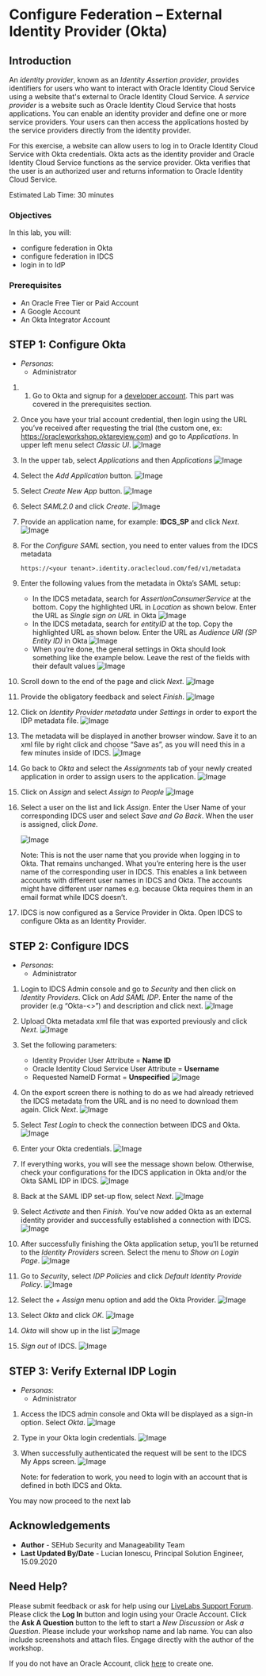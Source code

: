 # Configure Federation – External Identity Provider (Okta)

## Introduction

An *identity provider*, known as an *Identity Assertion provider*, provides identifiers for users who want to interact with Oracle Identity Cloud Service using a website that's external to Oracle Identity Cloud Service. A *service provider* is a website such as Oracle Identity Cloud Service that hosts applications. You can enable an identity provider and define one or more service providers. Your users can then access the applications hosted by the service providers directly from the identity provider.

For this exercise, a website can allow users to log in to Oracle Identity Cloud Service with Okta credentials.  Okta acts as the identity provider and Oracle Identity Cloud Service functions as the service provider.  Okta verifies that the user is an authorized user and returns information to Oracle Identity Cloud Service.  


Estimated Lab Time: 30 minutes


### Objectives

In this lab, you will:
*	configure federation in Okta
*	configure federation in IDCS
*	login in to IdP


### Prerequisites

* An Oracle Free Tier or Paid Account
* A Google Account
* An Okta Integrator Account


## **STEP 1**: Configure Okta

* *Personas*:
    - Administrator

1.	1.	Go to Okta and signup for a  [developer account](https://www.okta.com/integrate/signup/). This part was covered in the prerequisites section.

2.	Once you have your trial account credential, then login using the URL you’ve received after requesting the trial (the custom one, ex: https://oracleworkshop.oktareview.com) and go to *Applications*.  In upper left menu select *Classic UI*.
    ![Image](images/L4001.png)

3.	In the upper tab, select *Applications* and then *Applications*
    ![Image](images/L4002.png)

4.	Select the *Add Application* button.
    ![Image](images/L4003.png)

5.	Select *Create New App* button.
    ![Image](images/L4004.png)

6.	Select *SAML2.0* and click *Create*.
    ![Image](images/L4005.png)

7.	Provide an application name, for example: **IDCS_SP** and click *Next*.
    ![Image](images/L4006.png)

8.	For the *Configure SAML* section, you need to enter values from the IDCS metadata

    ```
    https://<your tenant>.identity.oraclecloud.com/fed/v1/metadata
    ```

9. Enter the following values from the metadata in Okta’s SAML setup:
    * In the IDCS metadata, search for *AssertionConsumerService* at the bottom. Copy the highlighted URL in *Location* as shown below. Enter the URL as *Single sign on URL* in Okta
    ![Image](images/L4007.png)
    * In the IDCS metadata, search for *entityID* at the top. Copy the highlighted URL as shown below. Enter the URL as *Audience URI (SP Entity ID)* in Okta
    ![Image](images/L4008.png)
    * When you’re done, the general settings in Okta should look something like the example below. Leave the rest of the fields with their default values
    ![Image](images/L4009.png)

10.	Scroll down to the end of the page and click *Next*.
    ![Image](images/L4010.png)

11.	Provide the obligatory feedback and select *Finish*.
    ![Image](images/L4011.png)

12.	Click on *Identity Provider metadata* under *Settings* in order to export the IDP metadata file.
    ![Image](images/L4012.png)

13.	The metadata will be displayed in another browser window.  Save it to an xml file by right click and choose “Save as”, as you will need this in a few minutes inside of IDCS.
    ![Image](images/L4013.png)

14.	Go back to *Okta* and select the *Assignments* tab of your newly created application in order to assign users to the application.
    ![Image](images/L4014.png)

15.	Click on *Assign* and select *Assign to People*
    ![Image](images/L4015.png)

16.	Select a user on the list and lick *Assign*. Enter the User Name of your corresponding IDCS user and select *Save and Go Back*. When the user is assigned, click *Done*.

    ![Image](images/L4016.png)

    Note: This is not the user name that you provide when logging in to Okta. That remains unchanged. What you’re entering here is the user name of the corresponding user in IDCS. This enables a link between accounts with different user names in IDCS and Okta. The accounts might have different user names e.g. because Okta requires them in an email format while IDCS doesn’t.

17.	IDCS is now configured as a Service Provider in Okta. Open IDCS to configure Okta as an Identity Provider.


## **STEP 2**: Configure IDCS

* *Personas*:
    - Administrator

1. Login to IDCS Admin console and go to *Security* and then click on *Identity Providers*. Click on *Add SAML IDP*.  Enter the name of the provider  (e.g “Okta-<<student name>>”) and description and click next.
    ![Image](images/L4017.png)

2. Upload Okta metadata xml file that was exported previously and click *Next*.
    ![Image](images/L4018.png)

3.	Set the following parameters:

    * Identity Provider User Attribute = **Name ID**
    * Oracle Identity Cloud Service User Attribute = **Username**
    * Requested NameID Format = **Unspecified**
    ![Image](images/L4019.png)

4.	On the export screen there is nothing to do as we had already retrieved the IDCS metadata from the URL and is no need to download them again. Click *Next*.
    ![Image](images/L4020.png)

5.	Select *Test Login* to check the connection between IDCS and Okta.
    ![Image](images/L4021.png)

6.	Enter your Okta credentials.
    ![Image](images/L4022.png)

7.	If everything works, you will see the message shown below. Otherwise, check your configurations for the IDCS application in Okta and/or the Okta SAML IDP in IDCS.
    ![Image](images/L4023.png)

8.	Back at the SAML IDP set-up flow, select *Next*.
    ![Image](images/L4024.png)

9.	Select *Activate* and then *Finish*. You’ve now added Okta as an external identity provider and successfully established a connection with IDCS.
    ![Image](images/L4025.png)

10.	After successfully finishing the Okta application setup, you’ll be returned to the *Identity Providers* screen. Select the menu to *Show on Login Page*.
    ![Image](images/L4026.png)

11.	Go to *Security*, select *IDP Policies* and click *Default Identity Provide Policy*.
    ![Image](images/L4027.png)

12.	Select the *+ Assign* menu option and add the Okta Provider.
    ![Image](images/L4028.png)

13.	 Select *Okta* and click *OK*.
    ![Image](images/L4029.png)

14.	 *Okta* will show up in the list
    ![Image](images/L4030.png)

15.	 *Sign out* of IDCS.
    ![Image](images/L4031.png)


## **STEP 3**: Verify External IDP Login  

* *Personas*:
    - Administrator

1. Access the IDCS admin console and Okta will be displayed as a sign-in option. Select *Okta*.
    ![Image](images/L4032.png)

2. Type in your Okta login credentials.
    ![Image](images/L4033.png)

3. When successfully authenticated the request will be sent to the IDCS My Apps screen.
    ![Image](images/L4034.png)

    Note: for federation to work, you need to login with an account that is defined in both IDCS and Okta.

You may now proceed to the next lab

## Acknowledgements
* **Author** - SEHub Security and Manageability Team
* **Last Updated By/Date** - Lucian Ionescu, Principal Solution Engineer, 15.09.2020

## Need Help?
Please submit feedback or ask for help using our [LiveLabs Support Forum](https://community.oracle.com/tech/developers/categories/livelabsdiscussions). Please click the **Log In** button and login using your Oracle Account. Click the **Ask A Question** button to the left to start a *New Discussion* or *Ask a Question*.  Please include your workshop name and lab name.  You can also include screenshots and attach files.  Engage directly with the author of the workshop.

If you do not have an Oracle Account, click [here](https://profile.oracle.com/myprofile/account/create-account.jspx) to create one.

